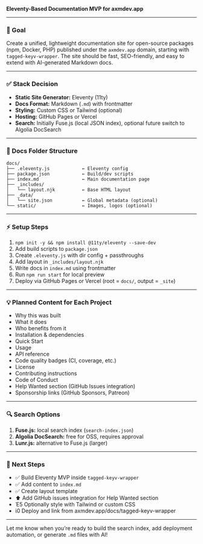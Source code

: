 **Eleventy-Based Documentation MVP for axmdev.app**

---

### 🔄 Goal

Create a unified, lightweight documentation site for open-source packages (npm, Docker, PHP) published under the `axmdev.app` domain, starting with `tagged-keyv-wrapper`. The site should be fast, SEO-friendly, and easy to extend with AI-generated Markdown docs.

---

### ✅ Stack Decision

* **Static Site Generator:** Eleventy (11ty)
* **Docs Format:** Markdown (`.md`) with frontmatter
* **Styling:** Custom CSS or Tailwind (optional)
* **Hosting:** GitHub Pages or Vercel
* **Search:** Initially Fuse.js (local JSON index), optional future switch to Algolia DocSearch

---

### 📄 Docs Folder Structure

```
docs/
├── .eleventy.js            ← Eleventy config
├── package.json            ← Build/dev scripts
├── index.md                ← Main documentation page
├── _includes/
│   └── layout.njk          ← Base HTML layout
├── _data/
│   └── site.json           ← Global metadata (optional)
└── static/                 ← Images, logos (optional)
```

---

### ⚡ Setup Steps

1. `npm init -y && npm install @11ty/eleventy --save-dev`
2. Add build scripts to `package.json`
3. Create `.eleventy.js` with dir config + passthroughs
4. Add layout in `_includes/layout.njk`
5. Write docs in `index.md` using frontmatter
6. Run `npm run start` for local preview
7. Deploy via GitHub Pages or Vercel (root = `docs/`, output = `_site`)

---

### 💡 Planned Content for Each Project

* Why this was built
* What it does
* Who benefits from it
* Installation & dependencies
* Quick Start
* Usage
* API reference
* Code quality badges (CI, coverage, etc.)
* License
* Contributing instructions
* Code of Conduct
* Help Wanted section (GitHub Issues integration)
* Sponsorship links (GitHub Sponsors, Patreon)

---

### 🔍 Search Options

1. **Fuse.js:** local search index (`search-index.json`)
2. **Algolia DocSearch:** free for OSS, requires approval
3. **Lunr.js:** alternative to Fuse.js (larger)

---

### 📅 Next Steps

* ✅ Build Eleventy MVP inside `tagged-keyv-wrapper`
* ✅ Add content to `index.md`
* ✅ Create layout template
* ⬆ Add GitHub issues integration for Help Wanted section
* Ἑ5 Optionally style with Tailwind or custom CSS
* ἱ0 Deploy and link from axmdev.app/docs/tagged-keyv-wrapper

---

Let me know when you’re ready to build the search index, add deployment automation, or generate `.md` files with AI!
